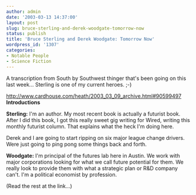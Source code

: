 ```yaml
---
author: admin
date: '2003-03-13 14:37:00'
layout: post
slug: bruce-sterling-and-derek-woodgate-tomorrow-now
status: publish
title: 'Bruce Sterling and Derek Woodgate: Tomorrow Now'
wordpress_id: '1307'
categories:
- Notable People
- Science Fiction
---
```

A transcription from South by Southwest thinger that's been going on this last week... Sterling is one of my current heroes. ;-)

<a href="http://www.cardhouse.com/heath/2003_03_09_archive.html#90599497">http://www.cardhouse.com/heath/2003_03_09_archive.html#90599497</a>
<strong>Introductions</strong>

<strong>Sterling:</strong> I'm an author. My most recent book is actually a futurist book. After I did this book, I got this really sweet gig writing for Wired, writing this monthly futurist column. That explains what the heck I'm doing here.

Derek and I are going to start ripping on six major league change drivers. Were just going to ping pong some things back and forth.

<strong>Woodgate:</strong> I'm principal of the futures lab here in Austin. We work with major corporations looking for what we call future potential for them. We really look to provide them with what a strategic plan or R&D company can't. I'm a political economist by profession.

(Read the rest at the link...)
